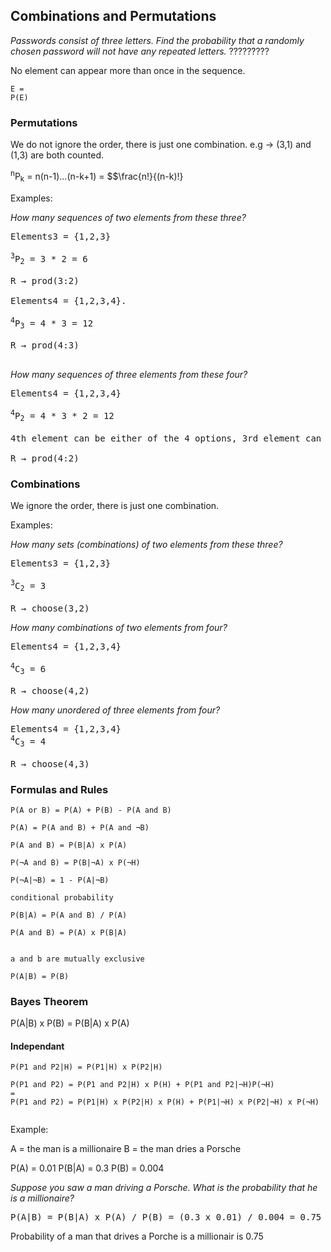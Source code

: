 ## Combinations and Permutations

_Passwords consist of three letters. Find the probability that a randomly chosen password will not have any repeated letters._
?????????

No element can appear more than once in the sequence.

```
E = 
P(E)

```


### Permutations

We do not ignore the order, there is just one combination.
e.g &rarr; (3,1) and (1,3) are both counted.

<sup>n</sup>P<sub>k</sub> = n(n-1)...(n-k+1) = $$\frac{n!}{(n-k)!}

Examples:

_How many sequences of two elements from these three?_

<pre>Elements3 = {1,2,3}

<sup>3</sup>P<sub>2</sub> = 3 * 2 = 6 

R &rarr; prod(3:2)

Elements4 = {1,2,3,4}.

<sup>4</sup>P<sub>3</sub> = 4 * 3 = 12

R &rarr; prod(4:3)

</pre> 

_How many sequences of three elements from these four?_

<pre>Elements4 = {1,2,3,4}

<sup>4</sup>P<sub>2</sub> = 4 * 3 * 2 = 12

4th element can be either of the 4 options, 3rd element can be 3 of the options etc...

R &rarr; prod(4:2)
</pre>

### Combinations
We ignore the order, there is just one combination.

Examples:

_How many sets (combinations) of two elements from these three?_

<pre>Elements3 = {1,2,3}

<sup>3</sup>C<sub>2</sub> = 3

R &rarr; choose(3,2)
</pre>

_How many combinations of two elements from four?_

<pre>
Elements4 = {1,2,3,4}

<sup>4</sup>C<sub>3</sub> = 6

R &rarr; choose(4,2)
</pre>

_How many unordered of three elements from four?_

<pre>
Elements4 = {1,2,3,4}
<sup>4</sup>C<sub>3</sub> = 4

R &rarr; choose(4,3)
</pre>

### Formulas and Rules
```
P(A or B) = P(A) + P(B) - P(A and B)

P(A) = P(A and B) + P(A and ¬B)

P(A and B) = P(B|A) x P(A)

P(¬A and B) = P(B|¬A) x P(¬H)

P(¬A|¬B) = 1 - P(A|¬B)

conditional probability

P(B|A) = P(A and B) / P(A) 

P(A and B) = P(A) x P(B|A)


a and b are mutually exclusive

P(A|B) = P(B)
```


### Bayes Theorem

P(A|B) x P(B) = P(B|A) x P(A)

#### Independant
```
P(P1 and P2|H) = P(P1|H) x P(P2|H)

P(P1 and P2) = P(P1 and P2|H) x P(H) + P(P1 and P2|¬H)P(¬H)
=
P(P1 and P2) = P(P1|H) x P(P2|H) x P(H) + P(P1|¬H) x P(P2|¬H) x P(¬H)


```
Example:

A = the man is a millionaire
B = the man dries a Porsche

P(A) = 0.01
P(B|A) = 0.3
P(B) = 0.004

_Suppose you saw a man driving a Porsche. What is the probability that he is a millionaire?_
<pre>
P(A|B) = P(B|A) x P(A) / P(B) = (0.3 x 0.01) / 0.004 = 0.75
</pre>

Probability of a man that drives a Porche is a millionair is 0.75
